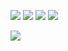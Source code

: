 [![][resume]](https://bang9.github.io)
[![][linkedin]](https://www.linkedin.com/in/%ED%98%84%EA%B5%AC-%EA%B0%95-0991aa207)
[![][blog]](https://velog.io/@bang9dev)
[![][hits]](https://github.com/bang9)

[![][stats]](https://bang9.github.io)

<!---------------------------
-----------------------------
---------------------------->

[resume]: https://img.shields.io/badge/Resume-742ddd?style=flat&logoColor=white&logo=QuickLook
[linkedin]: https://img.shields.io/badge/LinkedIn-blue?style=flat&logoColor=white&logo=LinkedIn
[blog]: https://img.shields.io/badge/Blog-20c997?style=flat&logoColor=white&logo=GitBook

[hits]: https://hits.seeyoufarm.com/api/count/incr/badge.svg?url=https%3A%2F%2Fgithub.com%2FBang9&count_bg=black&title_bg=%23555555&title=Views
[stats]: https://github-readme-stats.vercel.app/api?username=Bang9&show_icons=false&count_private=true&bg_color=30,fbc2eb,a6c1ee&title_color=ffeffa&text_color=fff
